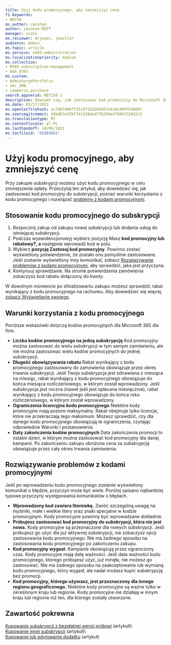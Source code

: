 ```yaml
---
title: Użyj kodu promocyjnego, aby zmniejszyć cenę
f1.keywords:
- NOCSH
ms.author: cmcatee
author: cmcatee-MSFT
manager: scotv
ms.reviewer: drjones, jmueller
audience: Admin
ms.topic: article
ms.service: o365-administration
ms.localizationpriority: medium
ms.collection:
- M365-subscription-management
- Adm_O365
ms.custom:
- AdminSurgePortfolio
- okr_SMB
- commerce_purchase
search.appverid: MET150 S
description: Dowiedz się, jak zastosować kod promocyjny do Microsoft 365 subskrypcji w celu zmniejszenia opłaty, a także jak rozwiązywać problemy z kodem promocyjnym w przypadku błędu.
ms.date: 03/17/2021
ms.openlocfilehash: ac7d07406ff25c5f32d269567e418cd94f540d0f
ms.sourcegitcommit: d4b867e37bf741528ded7fb289e4f6847228d2c5
ms.translationtype: MT
ms.contentlocale: pl-PL
ms.lasthandoff: 10/06/2021
ms.locfileid: "62983661"
---
```

# <a name="use-your-promo-code-to-reduce-price"></a>Użyj kodu promocyjnego, aby zmniejszyć cenę

Przy zakupie subskrypcji możesz użyć kodu promocyjnego w celu zmniejszenia opłaty. Przeczytaj ten artykuł, aby dowiedzieć się, jak zastosować kod promocyjny do subskrypcji, poznać warunki korzystania z [](#promo-code-terms)kodu promocyjnego i rozwiązać [problemy z kodami promocyjnymi](#troubleshooting-promo-codes).
  
## <a name="apply-a-promo-code-to-your-subscription"></a>Stosowanie kodu promocyjnego do subskrypcji

1. Rozpocznij zakup od zakupu nowej subskrypcji lub dodania usług do istniejącej subskrypcji.
2. Podczas wyewidencjonowyj wybierz pozycję Masz **kod promocyjny lub rabatowy?, a** następnie wprowadź kod w polu.
3. Wybierz **pozycję Zastosuj kod promocyjny**. Powinno zostać wyświetlony potwierdzenie, że zostało ono pomyślnie zastosowane. Jeśli zostanie wyświetlony inny komunikat, zobacz [Rozwiązywanie problemów z kodami promocyjnymi](#troubleshooting-promo-codes), aby sprawdzić, jaka jest przyczyna.
4. Kontynuuj sprawdzanie. Na stronie potwierdzenia zamówienia zobaczysz kod rabatu dołączony do kwoty.

W dowolnym momencie po sfinalizowaniu zakupu możesz sprawdzić rabat wynikający z kodu promocyjnego na rachunku. Aby dowiedzieć się więcej, [zobacz Wyświetlanie swojego](billing-and-payments/view-your-bill-or-invoice.md).
  
## <a name="promo-code-terms"></a>Warunki korzystania z kodu promocyjnego

Poniższe wskazówki dotyczą kodów promocyjnych dla Microsoft 365 dla firm.
  
- **Liczba kodów promocyjnego na jedną subskrypcję** Kod promocyjny można zastosować do wielu subskrypcji w tym samym zamówieniu, ale nie można zastosować wielu kodów promocyjnych do jednej subskrypcji.
- **Długość obowiązywania rabatu** Rabat wynikający z kodu promocyjnego zastosowany do zamówienia obowiązuje przez okres trwania subskrypcji. Jeśli Twoja subskrypcja jest odnawiana z miesiąca na miesiąc, rabat wynikający z kodu promocyjnego obowiązuje do końca miesiąca rozliczeniowego, w którym został wprowadzony. Jeśli subskrypcja jest roczna (nawet jeśli jest opłacana miesięcznie), rabat wynikający z kodu promocyjnego obowiązuje do końca roku rozliczeniowego, w którym został wprowadzony.
- **Ograniczenia licencyjne kodu promocyjnego** Niektóre kody promocyjne mają poziom maksymalny. Rabat obejmuje tylko licencje, które nie przekraczają tego maksimum. Możesz sprawdzić, czy dla danego kodu promocyjnego obowiązują te ograniczenia, czytając odpowiednie Warunki i postanowienia.
- **Daty zakończenia kodów promocyjnych** Data zakończenia promocji to ostatni dzień, w którym można zastosować kod promocyjny dla danej kampanii. Po zakończeniu zakupu obniżona cena za subskrypcję obowiązuje przez cały okres trwania zamówienia.

## <a name="troubleshooting-promo-codes"></a>Rozwiązywanie problemów z kodami promocyjnymi

Jeśli po wprowadzeniu kodu promocyjnego zostanie wyświetlony komunikat o błędzie, przyczyn może być wiele. Poniżej opisano najbardziej typowe przyczyny występowania komunikatów o błędach.
  
- **Wprowadzony kod zawiera literówkę.** Zwróć szczególną uwagę na myślniki, małe i wielkie litery oraz znaki specjalne w kodzie promocyjnym. Kody promocyjne powinny być wprowadzane dokładnie.
- **Próbujesz zastosować kod promocyjny do subskrypcji, która nie jest nowa.** Kody promocyjne są przeznaczone dla nowych subskrypcji. Jeśli próbujesz go użyć dla już aktywnej subskrypcji, nie zobaczysz opcji zastosowania kodu promocyjnego. Nie ma żadnego sposobu na zastosowania kodu promocyjnego po zakończeniu zakupu.
- **Kod promocyjny wygasł.** Kampanie obowiązują przez ograniczony czas. Kody promocyjne mają datę ważności. Jeśli data ważności kodu promocyjnego, którego próbujesz użyć, już minęła, nie możesz go zastosować. Nie ma żadnego sposobu na zaakceptowanie lub wymianę kodu promocyjnego, który wygasł, ale nadal możesz kupić subskrypcję bez promocji.
- **Kod promocyjny, którego używasz, jest przeznaczony dla innego regionu geograficznego.** Niektóre kody promocyjne są ważne tylko w określonym kraju lub regionie. Kody promocyjne nie działają w innym kraju lub regionie niż ten, dla którego zostały utworzone.
  
## <a name="related-content"></a>Zawartość pokrewna

[Kupowanie subskrypcji z bezpłatnej wersji próbnej](./try-or-buy-microsoft-365.md) (artykuł)\  
[Kupowanie innej subskrypcji](./try-or-buy-microsoft-365.md) (artykuł)\  
[Kupowanie lub edytowanie dodatku](buy-or-edit-an-add-on.md) (artykuł)
